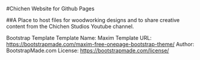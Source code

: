 #Chichen Website for Github Pages

##A Place to host files for woodworking designs and to share creative content from the Chichen Studios Youtube channel.

Bootstrap Template
Template Name: Maxim
Template URL: https://bootstrapmade.com/maxim-free-onepage-bootstrap-theme/
Author: BootstrapMade.com
License: https://bootstrapmade.com/license/

